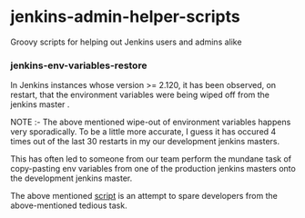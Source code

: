 # jenkins-admin-helper-scripts
Groovy scripts for helping out Jenkins users and admins alike

### jenkins-env-variables-restore
In Jenkins instances whose version >= 2.120, it has been observed, on restart, that the environment variables were being wiped off from the jenkins master .

NOTE :- The above mentioned wipe-out of environment variables happens very sporadically. To be a little more accurate, I guess it has occured 4 times out of the last 30 restarts in my our development jenkins masters.

This has often led to someone from our team perform the mundane task of copy-pasting env variables from one of the production jenkins masters onto the development jenkins master.

The above mentioned [script](https://github.com/padas2/jenkins-admin-helper-scripts/blob/master/jenkins-env-variables-restore.groovy) is an attempt to spare developers from the above-mentioned tedious task.
